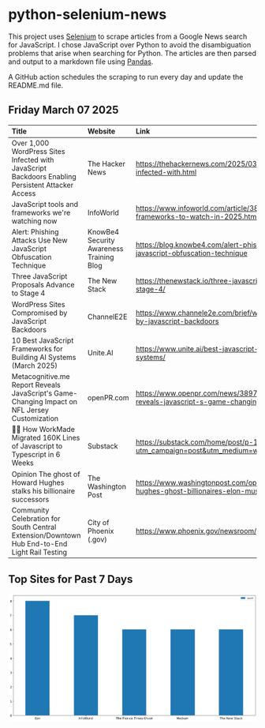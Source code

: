 # python-selenium-news

This project uses [Selenium](https://www.seleniumhq.org/) to scrape articles from a Google News search for JavaScript.
I chose JavaScript over Python to avoid the disambiguation problems that arise when searching for Python.
The articles are then parsed and output to a markdown file using [Pandas](https://pandas.pydata.org/).

A GitHub action schedules the scraping to run every day and update the README.md file.

## Friday March 07 2025


| Title                                                                                             | Website                                  | Link                                                                                                 |
|:--------------------------------------------------------------------------------------------------|:-----------------------------------------|:-----------------------------------------------------------------------------------------------------|
| Over 1,000 WordPress Sites Infected with JavaScript Backdoors Enabling Persistent Attacker Access | The Hacker News                          | https://thehackernews.com/2025/03/over-1000-wordpress-sites-infected-with.html                       |
| JavaScript tools and frameworks we're watching now                                                | InfoWorld                                | https://www.infoworld.com/article/3839234/javascript-tools-and-frameworks-to-watch-in-2025.html      |
| Alert: Phishing Attacks Use New JavaScript Obfuscation Technique                                  | KnowBe4 Security Awareness Training Blog | https://blog.knowbe4.com/alert-phishing-attacks-use-new-javascript-obfuscation-technique             |
| Three JavaScript Proposals Advance to Stage 4                                                     | The New Stack                            | https://thenewstack.io/three-javascript-proposals-advance-to-stage-4/                                |
| WordPress Sites Compromised by JavaScript Backdoors                                               | ChannelE2E                               | https://www.channele2e.com/brief/wordpress-sites-compromised-by-javascript-backdoors                 |
| 10 Best JavaScript Frameworks for Building AI Systems (March 2025)                                | Unite.AI                                 | https://www.unite.ai/best-javascript-frameworks-for-building-ai-systems/                             |
| Metacognitive.me Report Reveals JavaScript's Game-Changing Impact on NFL Jersey Customization     | openPR.com                               | https://www.openpr.com/news/3897363/metacognitive-me-report-reveals-javascript-s-game-changing       |
| 🍔🧠 How WorkMade Migrated 160K Lines of Javascript to Typescript in 6 Weeks                        | Substack                                 | https://substack.com/home/post/p-158222426?utm_campaign=post&utm_medium=web                          |
| Opinion  The ghost of Howard Hughes stalks his billionaire successors                             | The Washington Post                      | https://www.washingtonpost.com/opinions/interactive/2025/howard-hughes-ghost-billionaires-elon-musk/ |
| Community Celebration for South Central Extension/Downtown Hub End-to-End Light Rail Testing      | City of Phoenix (.gov)                   | https://www.phoenix.gov/newsroom/public-transit/3374                                                 |
## Top Sites for Past 7 Days

![Graph of Top Sites](https://raw.githubusercontent.com/dan-mba/python-selenium-news/main/last-week.png)
